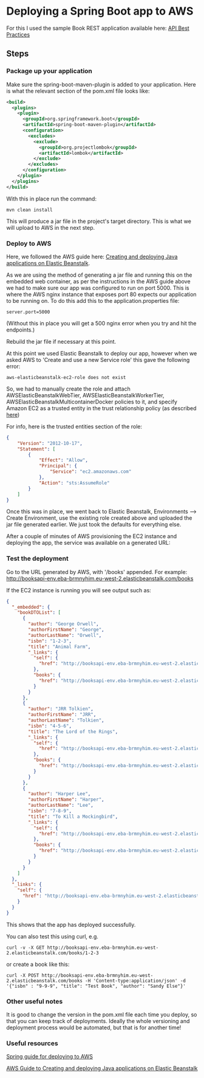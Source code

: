 # Deploying a Spring Boot app to AWS

For this I used the sample Book REST application available here: [API Best Practices](https://github.com/cadogsoftware/APIBestPractices)

## Steps

### Package up your application

Make sure the spring-boot-maven-plugin is added to your application. Here is what the relevant section of the pom.xml file looks like:

```xml
<build>
  <plugins>
    <plugin>
      <groupId>org.springframework.boot</groupId>
      <artifactId>spring-boot-maven-plugin</artifactId>
      <configuration>
        <excludes>
          <exclude>
            <groupId>org.projectlombok</groupId>
            <artifactId>lombok</artifactId>
          </exclude>
        </excludes>
      </configuration>
    </plugin>
  </plugins>
</build>
```

With this in place run the command:

```text
mvn clean install
```

This will produce a jar file in the project's target directory. This is what we will upload to AWS in the next step.

### Deploy to AWS

Here, we followed the AWS guide here: [Creating and deploying Java applications on Elastic Beanstalk](https://docs.aws.amazon.com/elasticbeanstalk/latest/dg/create_deploy_Java.html).

As we are using the method of generating a jar file and running this on the embedded web container, as per the instructions in the AWS guide above we had to make sure our app was configured to run on port 5000. This is where the AWS nginx instance that exposes port 80 expects our application to be running on. To do this add this to the application.properties file:

```text
server.port=5000
```

(Without this in place you will get a 500 nginx error when you try and hit the endpoints.)

Rebuild the jar file if necessary at this point.

At this point we used Elastic Beanstalk to deploy our app, however when we asked AWS to 'Create and use a new Service role' this gave the following error:

```
aws-elasticbeanstalk-ec2-role does not exist
```

So, we had to manually create the role and attach AWSElasticBeanstalkWebTier, AWSElasticBeanstalkWorkerTier, AWSElasticBeanstalkMulticontainerDocker policies to it, and specify Amazon EC2 as a trusted entity in the trust relationship policy (as described [here](https://repost.aws/questions/QUx_V0HSWxRJSRndVaSlsvOQ/elastic-bean-stalk-environment-is-not-getting-created#ANwB9EGj4QTHycEXVvji4eEg))

For info, here is the trusted entities section of the role:

```json
{
    "Version": "2012-10-17",
    "Statement": [
        {
            "Effect": "Allow",
            "Principal": {
                "Service": "ec2.amazonaws.com"
            },
            "Action": "sts:AssumeRole"
        }
    ]
}
```

Once this was in place, we went back to Elastic Beanstalk, Environments --> Create Environment, use the existing role created above and uploaded the jar file generated earlier. We just took the defaults for everything else.

After a couple of minutes of AWS provisioning the EC2 instance and deploying the app, the service was available on a generated URL:

### Test the deployment

Go to the URL generated by AWS, with '/books' appended. For example: http://booksapi-env.eba-brmnyhim.eu-west-2.elasticbeanstalk.com/books

If the EC2 instance is running you will see output such as:

```json
{
  "_embedded": {
    "bookDTOList": [
      {
        "author": "George Orwell",
        "authorFirstName": "George",
        "authorLastName": "Orwell",
        "isbn": "1-2-3",
        "title": "Animal Farm",
        "_links": {
          "self": {
            "href": "http://booksapi-env.eba-brmnyhim.eu-west-2.elasticbeanstalk.com/books/1-2-3"
          },
          "books": {
            "href": "http://booksapi-env.eba-brmnyhim.eu-west-2.elasticbeanstalk.com/books?title="
          }
        }
      },
      {
        "author": "JRR Tolkien",
        "authorFirstName": "JRR",
        "authorLastName": "Tolkien",
        "isbn": "4-5-6",
        "title": "The Lord of the Rings",
        "_links": {
          "self": {
            "href": "http://booksapi-env.eba-brmnyhim.eu-west-2.elasticbeanstalk.com/books/4-5-6"
          },
          "books": {
            "href": "http://booksapi-env.eba-brmnyhim.eu-west-2.elasticbeanstalk.com/books?title="
          }
        }
      },
      {
        "author": "Harper Lee",
        "authorFirstName": "Harper",
        "authorLastName": "Lee",
        "isbn": "7-8-9",
        "title": "To Kill a Mockingbird",
        "_links": {
          "self": {
            "href": "http://booksapi-env.eba-brmnyhim.eu-west-2.elasticbeanstalk.com/books/7-8-9"
          },
          "books": {
            "href": "http://booksapi-env.eba-brmnyhim.eu-west-2.elasticbeanstalk.com/books?title="
          }
        }
      }
    ]
  },
  "_links": {
    "self": {
      "href": "http://booksapi-env.eba-brmnyhim.eu-west-2.elasticbeanstalk.com/books?title="
    }
  }
}
```

This shows that the app has deployed successfully.

You can also test this using curl, e.g.

```text
curl -v -X GET http://booksapi-env.eba-brmnyhim.eu-west-2.elasticbeanstalk.com/books/1-2-3
```

or create a book like this:

```text
curl -X POST http://booksapi-env.eba-brmnyhim.eu-west-2.elasticbeanstalk.com/books -H 'Content-type:application/json' -d '{"isbn" : "9-9-9", "title": "Test Book", "author": "Sandy Else"}'

```

### Other useful notes

It is good to change the version in the pom.xml file each time you deploy, so that you can keep track of deployments. Ideally the whole versioning and deployment process would be automated, but that is for another time!

### Useful resources

[Spring guide for deploying to AWS](https://docs.spring.io/spring-boot/docs/current/reference/html/deployment.html#deployment.cloud.aws)

[AWS Guide to Creating and deploying Java applications on Elastic Beanstalk](https://docs.aws.amazon.com/elasticbeanstalk/latest/dg/create_deploy_Java.html)
